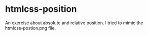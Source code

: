 # htmlcss-position
An exercise about absolute and relative position.
I tried to mimic the htmlcss-postion.png file.
